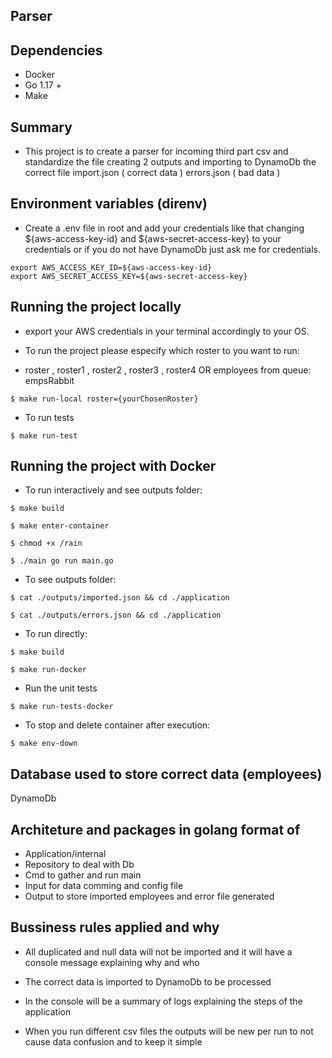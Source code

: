 ## Parser

## Dependencies

- Docker
- Go 1.17 +
- Make

## Summary

- This project is to create a parser for incoming third part csv and standardize the file creating 2 outputs and importing to DynamoDb the correct file
import.json ( correct data )
errors.json ( bad data )

## Environment variables (direnv)

- Create a .env file in root and add your credentials like that changing ${aws-access-key-id} and ${aws-secret-access-key} to your credentials or if you do not have DynamoDb just ask me for credentials.

```
export AWS_ACCESS_KEY_ID=${aws-access-key-id}
export AWS_SECRET_ACCESS_KEY=${aws-secret-access-key}
```
## Running the project locally

- export your AWS credentials in your terminal accordingly to your OS.

- To run the project please especify which roster to you want to run: 
- roster , roster1 , roster2 , roster3 , roster4 OR employees from queue: empsRabbit

```
$ make run-local roster={yourChosenRoster}
```

- To run tests

```
$ make run-test
```

## Running the project with Docker

- To run interactively and see outputs folder:

```
$ make build
```
```
$ make enter-container 
```
```
$ chmod +x /rain 
```
```
$ ./main go run main.go
```

- To see outputs folder:

```
$ cat ./outputs/imported.json && cd ./application
```
```
$ cat ./outputs/errors.json && cd ./application
```

- To run directly:

```
$ make build
```
```
$ make run-docker
```

- Run the unit tests

```
$ make run-tests-docker
```

- To stop and delete container after execution:

```
$ make env-down
```

## Database used to store correct data (employees)

DynamoDb

## Architeture and packages in golang format of 

- Application/internal
- Repository to deal with Db
- Cmd to gather and run main
- Input for data comming and config file
- Output to store imported employees and error file generated
## Bussiness rules applied and why

- All duplicated and null data will not be imported and it will have a console message explaining why and who

- The correct data is imported to DynamoDb to be processed

- In the console will be a summary of logs explaining the steps of the application

- When you run different csv files the outputs will be new per run to not cause data confusion and to keep it simple



